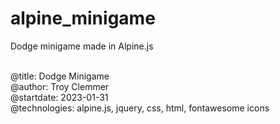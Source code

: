 # alpine_minigame
Dodge minigame made in Alpine.js<br><br>

@title: Dodge Minigame <br>
@author: Troy Clemmer <br>
@startdate: 2023-01-31 <br>
@technologies: alpine.js, jquery, css, html, fontawesome icons <br>
